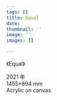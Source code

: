 ```yaml
---
tags: []
title: Equal
date: 
thumbnail: ''
image: ''
images: []

---
```

《Equal》

2021 年  
1455×894 mm  
Acrylic on canvas